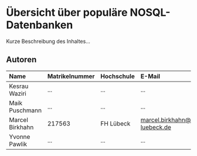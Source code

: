 # Übersicht über populäre NOSQL-Datenbanken
Kurze Beschreibung des Inhaltes...

## Autoren

| Name          | Matrikelnummer | Hochschule | E-Mail                             |
|:--------------|:---------------|:-----------|:-----------------------------------|
|Kesrau Waziri  | ...            | ...        | ...                                |
|Maik Puschmann | ...            | ...        | ...                                |
|Marcel Birkhahn| 217563         | FH Lübeck  | marcel.birkhahn@stud.fh-luebeck.de |
|Yvonne Pawlik  | ...            | ...        | ...                                |
